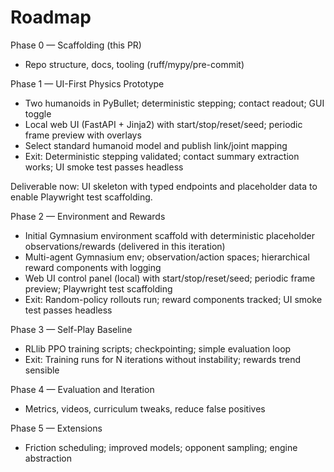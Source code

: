 # Roadmap

Phase 0 — Scaffolding (this PR)

- Repo structure, docs, tooling (ruff/mypy/pre-commit)

Phase 1 — UI-First Physics Prototype

- Two humanoids in PyBullet; deterministic stepping; contact readout; GUI toggle
- Local web UI (FastAPI + Jinja2) with start/stop/reset/seed; periodic frame preview with overlays
- Select standard humanoid model and publish link/joint mapping
- Exit: Deterministic stepping validated; contact summary extraction works; UI smoke test passes headless

Deliverable now: UI skeleton with typed endpoints and placeholder data to enable Playwright test scaffolding.

Phase 2 — Environment and Rewards

- Initial Gymnasium environment scaffold with deterministic placeholder observations/rewards (delivered in this iteration)
- Multi-agent Gymnasium env; observation/action spaces; hierarchical reward components with logging
- Web UI control panel (local) with start/stop/reset/seed; periodic frame preview; Playwright test scaffolding
- Exit: Random-policy rollouts run; reward components tracked; UI smoke test passes headless

Phase 3 — Self-Play Baseline

- RLlib PPO training scripts; checkpointing; simple evaluation loop
- Exit: Training runs for N iterations without instability; rewards trend sensible

Phase 4 — Evaluation and Iteration

- Metrics, videos, curriculum tweaks, reduce false positives

Phase 5 — Extensions

- Friction scheduling; improved models; opponent sampling; engine abstraction
